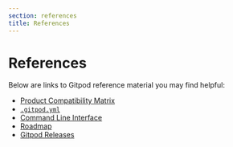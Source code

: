 ```yaml
---
section: references
title: References
---
```


<script context="module">
  export const prerender = true;
</script>

# References

Below are links to Gitpod reference material you may find helpful:

- [Product Compatibility Matrix](./references/product-compatibility-matrix?user)
- [`.gitpod.yml`](./references/gitpod-yml)
- [Command Line Interface](./command-line-interface)
- [Roadmap](./references/roadmap)
- [Gitpod Releases](./references/gitpod-releases)
